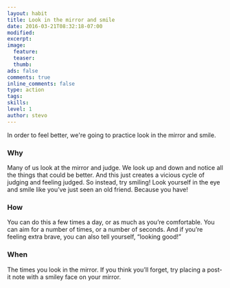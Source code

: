 ```yaml
---
layout: habit
title: Look in the mirror and smile
date: 2016-03-21T08:32:18-07:00
modified:
excerpt: 
image:
  feature:
  teaser:
  thumb:
ads: false
comments: true
inline_comments: false
type: action
tags: 
skills: 
level: 1
author: stevo
---
```


In order to feel better, we're going to practice look in the mirror and smile.

### Why
Many of us look at the mirror and judge. We look up and down and notice all the things that could be better. And this just creates a vicious cycle of judging and feeling judged. So instead, try smiling! Look yourself in the eye and smile like you’ve just seen an old friend. Because you have!

### How
You can do this a few times a day, or as much as you’re comfortable. You can aim for a number of times, or a number of seconds. And if you’re feeling extra brave, you can also tell yourself, “looking good!”

### When
The times you look in the mirror. If you think you’ll forget, try placing a post-it note with a smiley face on your mirror.